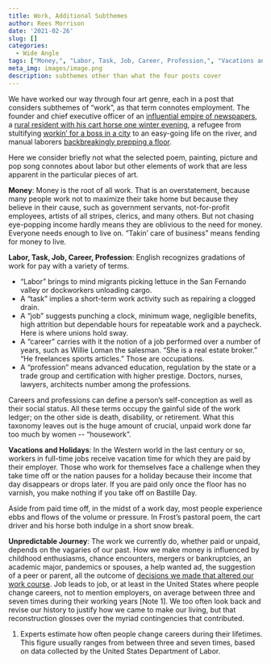 ```yaml
---
title: Work, Additional Subthemes
author: Rees Morrison
date: '2021-02-26'
slug: []
categories:
  - Wide Angle
tags: ["Money,", "Labor, Task, Job, Career, Profession,", "Vacations and Holidays,", "Unpredictable Journey",]
meta_img: images/image.png
description: subthemes other than what the four posts cover
---
```


We have worked our way through four art genre, each in a post that considers subthemes of “work”, as that term connotes employment.  The founder and chief executive officer of an [influential empire of newspapers](https://themesfromart.com/blog/2021-02-26-workkane/workkane/), a [rural resident with his cart horse one winter evening](https://themesfromart.com/blog/2021-02-26-worksnowy/worksnowy/), a refugee from stultifying [workin’ for a boss in a city](https://themesfromart.com/blog/2021-02-26-workproud/workproud/)  to an easy-going life on the river, and manual laborers [backbreakingly prepping a floor](https://themesfromart.com/blog/2021-02-26-workscrapers/workscrapers/).  

Here we consider briefly not what the selected poem, painting, picture and pop song connotes about labor but other elements of work that are less apparent in the particular pieces of art.

**Money**:  Money is the root of all work.  That is an overstatement, because many people work not to maximize their take home but because they believe in their cause, such as government servants, not-for-profit employees, artists of all stripes, clerics, and many others. But not chasing eye-popping income hardly means they are oblivious to the need for money.  Everyone needs enough to live on.  “Takin’ care of business” means fending for money to live.

**Labor, Task, Job, Career, Profession**: English recognizes gradations of work for pay with a variety of terms.  

 * “Labor” brings to mind migrants picking lettuce in the San Fernando valley or dockworkers unloading cargo.  
*  A “task” implies a short-term work activity such as repairing a clogged drain.  
*  A “job” suggests punching a clock, minimum wage, negligible benefits, high attrition but dependable hours for repeatable work and a paycheck.   Here is where unions hold sway.  
*  A “career” carries with it the notion of a job performed over a number of years, such as Willie Loman the salesman.  “She is a real estate broker.”  “He freelances sports articles.”  Those are occupations.
*  A “profession” means advanced education, regulation by the state or a trade group and certification with higher prestige.  Doctors, nurses, lawyers, architects number among the professions.   

Careers and professions can define a person’s self-conception as well as their social status.  All these terms occupy the gainful side of the work ledger; on the other side is death, disability, or retirement.  What this taxonomy leaves out is the huge amount of crucial, unpaid work done far too much by women -- “housework”.

**Vacations and Holidays**: In the Western world in the last century or so, workers in full-time jobs receive vacation time for which they are paid by their employer. Those who work for themselves face a challenge when they take time off or the nation pauses for a holiday because their income that day disappears or drops later.  If you are paid only once the floor has no varnish, you make nothing if you take off on Bastille Day. 

Aside from paid time off, in the midst of a work day, most people experience ebbs and flows of the volume or pressure. In Frost’s pastoral poem, the cart driver and his horse both indulge in a short snow break.

**Unpredictable Journey**:   The work we currently do, whether paid or unpaid, depends on the vagaries of our past.  How we make money is influenced by childhood enthusiasms, chance encounters, mergers or bankruptcies, an academic major, pandemics or spouses, a help wanted ad, the suggestion of a peer or parent, all the outcome of [decisions we made that altered our work course](https://themesfromart.com/blog/2021-02-10-decisions-a-wider-angle-view/decisionswiderangle/).  Job leads to job, or at least in the United States where people change careers, not to mention employers, on average between three and seven times during their working years [Note 1].  We too often look back and revise our history to justify how we came to make our living, but that reconstruction glosses over the myriad contingencies that contributed. 

1.	Experts estimate how often people change careers during their lifetimes. This figure usually ranges from between three and seven times, based on data collected by the United States Department of Labor.
